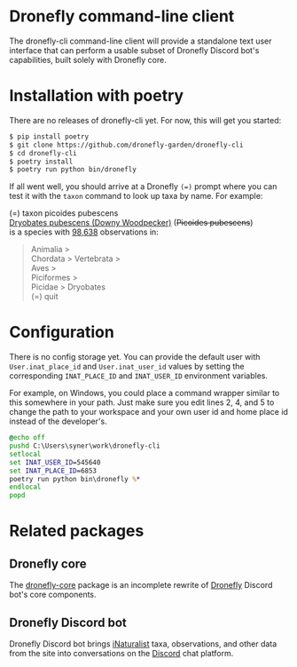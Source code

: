 # Dronefly command-line client

The dronefly-cli command-line client will provide a standalone text user
interface that can perform a usable subset of Dronefly Discord bot's
capabilities, built solely with Dronefly core.

# Installation with poetry

There are no releases of dronefly-cli yet. For now, this will get you started:

```sh
$ pip install poetry
$ git clone https://github.com/dronefly-garden/dronefly-cli
$ cd dronefly-cli
$ poetry install
$ poetry run python bin/dronefly
```

If all went well, you should arrive at a Dronefly `(=)` prompt where you can test
it with the `taxon` command to look up taxa by name. For example:

(=) taxon picoides pubescens  \
[Dryobates pubescens (Downy Woodpecker)](https://www.inaturalist.org/taxa/792988-Dryobates-pubescens) (~~Picoides pubescens~~)  \
is a species with [98,638](https://www.inaturalist.org/observations?taxon_id=792988) observations in: 

> Animalia >  \
> Chordata > Vertebrata >  \
> Aves >  \
> Piciformes >  \
> Picidae > Dryobates  \
(=) quit

# Configuration

There is no config storage yet. You can provide the default user with `User.inat_place_id` and `User.inat_user_id` values by setting the corresponding `INAT_PLACE_ID` and `INAT_USER_ID` environment variables.

For example, on Windows, you could place a command wrapper similar to this somewhere in your path. Just make sure you edit lines 2, 4, and 5 to change the path to your workspace and your own user id and home place id instead of the developer's.

```bat
@echo off
pushd C:\Users\syner\work\dronefly-cli
setlocal
set INAT_USER_ID=545640
set INAT_PLACE_ID=6853
poetry run python bin\dronefly %*
endlocal
popd
```

# Related packages

## Dronefly core

The [dronefly-core](https://github.com/dronefly-garden/dronefly-core) package is
an incomplete rewrite of [Dronefly](https://dronefly.readthedocs.io) Discord
bot's core components.

## Dronefly Discord bot

Dronefly Discord bot brings [iNaturalist](https://www.inaturalist.org) taxa,
observations, and other data from the site into conversations on the
[Discord](https://discord.com) chat platform.
